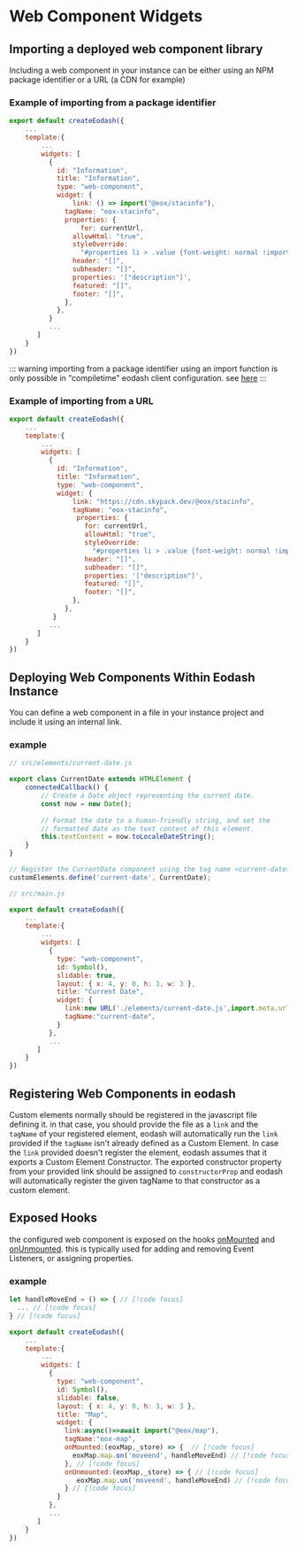 # Web Component Widgets

## Importing a deployed web component library
Including a web component in your instance can be either using an NPM package identifier or a URL (a CDN for example)

### Example of importing from a package identifier
```js
export default createEodash({
    ...
    template:{
        ...
        widgets: [      
          {
            id: "Information",
            title: "Information",
            type: "web-component",
            widget: {
                link: () => import("@eox/stacinfo"),
              tagName: "eox-stacinfo",
              properties: {
                  for: currentUrl,
                allowHtml: "true",
                styleOverride:
                  "#properties li > .value {font-weight: normal !important;}",
                header: "[]",
                subheader: "[]",
                properties: '["description"]',
                featured: "[]",
                footer: "[]",
              },
            },
          }
          ...
       ]
    }
})

```
::: warning
importing from a package identifier using an import function is only possible in "compiletime" eodash client configuration. see [here](/api/client/types/interfaces/WebComponentProps.html#link)
:::

### Example of importing from a URL

```js
export default createEodash({
    ...
    template:{
        ...
        widgets: [      
          {
            id: "Information",
            title: "Information",
            type: "web-component",
            widget: {
                link: "https://cdn.skypack.dev/@eox/stacinfo",
                tagName: "eox-stacinfo",
                 properties: {
                   for: currentUrl,
                   allowHtml: "true",
                   styleOverride:
                     "#properties li > .value {font-weight: normal !important;}",
                   header: "[]",
                   subheader: "[]",
                   properties: '["description"]',
                   featured: "[]",
                   footer: "[]",
                },
              },
           }
          ...
       ]
    }
})
```

## Deploying Web Components Within Eodash Instance
You can define a web component in a file in your instance project and include it using an internal link.

### example 
```js
// src/elements/current-date.js

export class CurrentDate extends HTMLElement {
    connectedCallback() {
        // Create a Date object representing the current date.
        const now = new Date();
        
        // Format the date to a human-friendly string, and set the
        // formatted date as the text content of this element.
        this.textContent = now.toLocaleDateString();
    }
}

// Register the CurrentDate component using the tag name <current-date>.
customElements.define('current-date', CurrentDate);
```

```js
// src/main.js

export default createEodash({
    ...
    template:{
        ...
        widgets: [      
          {
            type: "web-component",
            id: Symbol(),
            slidable: true,
            layout: { x: 4, y: 0, h: 3, w: 3 },
            title: "Current Date",
            widget: {
              link:new URL('./elements/current-date.js',import.meta.url).href,
              tagName:"current-date",
            }
          },
          ...
       ]
    }
})
```

## Registering Web Components in eodash
Custom elements normally should be registered in the javascript file defining it. in that case, you should provide the file as a `link` and the `tagName` of your registered element, eodash will automatically run the `link` provided if the `tagName` isn't already defined as a Custom Element. In case the `link` provided doesn't register the element, eodash assumes that it exports a Custom Element Constructor. The exported constructor property from your provided link should be assigned to `constructorProp` and eodash will automatically register the given tagName to that constructor as a custom element.


## Exposed Hooks
the configured web component is exposed on the hooks [onMounted](/api/client/types/interfaces/WebComponentProps.html#onmounted) and [onUnmounted](/api/client/types/interfaces/WebComponentProps.html#onunmounted). this is typically used for adding and removing Event Listeners, or assigning properties.

### example 
```js
let handleMoveEnd = () => { // [!code focus]
  ... // [!code focus]
} // [!code focus]

export default createEodash({
    ...
    template:{
        ...
        widgets: [      
          {
            type: "web-component",
            id: Symbol(),
            slidable: false,
            layout: { x: 4, y: 0, h: 3, w: 3 },
            title: "Map",
            widget: {
              link:async()=>await import("@eox/map"),
              tagName:"eox-map",
              onMounted:(eoxMap,_store) => {  // [!code focus]
                eoxMap.map.on('moveend', handleMoveEnd) // [!code focus]
              }, // [!code focus]
              onUnmounted:(eoxMap,_store) => { // [!code focus]
                 eoxMap.map.un('moveend', handleMoveEnd) // [!code focus]
              } // [!code focus]
            }
          },
          ...
       ]
    }
})
```
```
